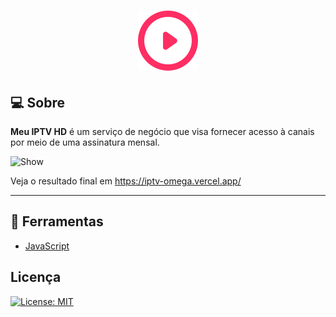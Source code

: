 <h1 align="center">
  <img src="./assets/logo.svg">
</h1>

## :computer: Sobre

**Meu IPTV HD** é um serviço de negócio que visa fornecer acesso à canais por meio de uma assinatura mensal.

![Show](show.gif)

Veja o resultado final em https://iptv-omega.vercel.app/

---

## :hammer: Ferramentas

- [JavaScript](https://www.javascript.com/)

## Licença

[![License: MIT](https://img.shields.io/badge/License-MIT-yellow.svg)](https://opensource.org/licenses/MIT)
